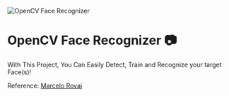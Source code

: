![OpenCV Face Recognizer](https://user-images.githubusercontent.com/57534247/104212861-eae32580-544a-11eb-894e-a8317c15a5f6.png)
# OpenCV Face Recognizer :camera:
With This Project, You Can Easily Detect, Train and Recognize your target Face(s)!


Reference: [Marcelo Rovai](https://towardsdatascience.com/real-time-face-recognition-an-end-to-end-project-b738bb0f7348)
